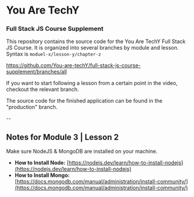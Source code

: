 # You Are TechY
### Full Stack JS Course Supplement

This repository contains the source code for the You Are TechY Full Stack JS Course.  It is organized into several branches by module and lesson. Syntax is `moduel-x/lesson-y/chapter-z`  

https://github.com/You-are-techY/full-stack-js-course-supplement/branches/all

If you want to start following a lesson from a certain point in the video, checkout the relevant branch. 

The source code for the finished application can be found in the "production" branch. 

-- 

## Notes for Module 3 | Lesson 2

Make sure NodeJS & MongoDB are installed on your machine.  

- **How to Install Node:** [https://nodejs.dev/learn/how-to-install-nodejs](https://nodejs.dev/learn/how-to-install-nodejs)
- **How to Install Mongo:** [https://docs.mongodb.com/manual/administration/install-community/](https://docs.mongodb.com/manual/administration/install-community/)
